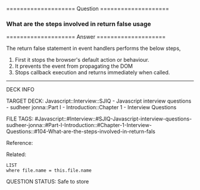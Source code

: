 ==================== Question ====================  

### What are the steps involved in return false usage  

==================== Answer ====================  

The return false statement in event handlers performs the below steps,

1. First it stops the browser's default action or behaviour.
2. It prevents the event from propagating the DOM
3. Stops callback execution and returns immediately when called.

---

DECK INFO

TARGET DECK: Javascript::Interview::SJIQ - Javascript interview questions -
sudheer jonna::Part I - Introduction::Chapter 1 - Interview Questions

FILE TAGS:
#Javascript::#Interview::#SJIQ-Javascript-interview-questions-sudheer-jonna::#Part-I-Introduction::#Chapter-1-Interview-Questions::#104-What-are-the-steps-involved-in-return-fals

Reference:

Related:

```dataview
LIST
where file.name = this.file.name
```

QUESTION STATUS: Safe to store
